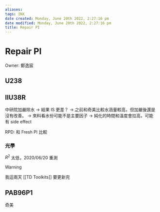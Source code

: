 ```yaml
---
aliases: 
tags: INX
date created: Monday, June 20th 2022, 2:27:16 pm
date modified: Monday, June 20th 2022, 2:27:16 pm
title: Repair PI
---
```


# Repair PI

Owner: 鄭逸宸

## U238

## IIU38R

中研院加嚴除水
-> 結果 IS 更差？
-> 之前和奇美比較水涵量較高，但加嚴後還是沒有改善。
-> 來料看水份可能不是主要因子
-> 純化的時間和溫度會拉高，可能有 side effect

RPD: 和 Fresh PI 比較

### 光學

$R^2$ 太低，2020/06/20 重測

> [!Warning]
> 我這兩天 [[TD Toolkits]] 要更新完

## PAB96P1

奇美

